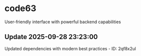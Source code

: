 # code63
User-friendly interface with powerful backend capabilities

## Update 2025-09-28 23:23:00
Updated dependencies with modern best practices - ID: 2qf8x2ul

